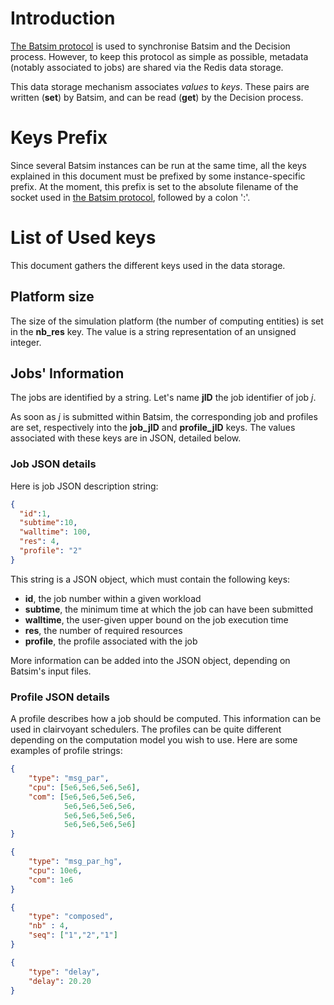 # Introduction #

[The Batsim protocol](proto_description.md) is used to synchronise Batsim and
the Decision process. However, to keep this protocol as simple as possible,
metadata (notably associated to jobs) are shared via the Redis data storage.

This data storage mechanism associates *values* to *keys*.
These pairs are written (**set**) by Batsim, and can be read (**get**) by the
Decision process.


# Keys Prefix #

Since several Batsim instances can be run at the same time, all the keys
explained in this document must be prefixed by some instance-specific prefix.
At the moment, this prefix is set to the absolute filename of the socket used
in [the Batsim protocol](proto_description.md), followed by a colon ':'.


# List of Used keys #

This document gathers the different keys used in the data storage.


## Platform size ##

The size of the simulation platform (the number of computing entities) is set
in the **nb_res** key. The value is a string representation of an unsigned
integer.

## Jobs' Information ##

The jobs are identified by a string.
Let's name **jID** the job identifier of job *j*.

As soon as *j* is submitted within Batsim, the corresponding job and profiles
are set, respectively into the **job_jID** and **profile_jID** keys.
The values associated with these keys are in JSON, detailed below.

### Job JSON details ###
Here is job JSON description string:
``` json
{
  "id":1,
  "subtime":10,
  "walltime": 100,
  "res": 4,
  "profile": "2"
}
```

This string is a JSON object, which must contain the following keys:
- **id**, the job number within a given workload
- **subtime**, the minimum time at which the job can have been submitted
- **walltime**, the user-given upper bound on the job execution time
- **res**, the number of required resources
- **profile**, the profile associated with the job

More information can be added into the JSON object, depending on Batsim's
input files.

### Profile JSON details ###
A profile describes how a job should be computed. This information can be
used in clairvoyant schedulers. The profiles can be quite different depending
on the computation model you wish to use. Here are some examples of profile
strings:

``` json
{
    "type": "msg_par",
    "cpu": [5e6,5e6,5e6,5e6],
    "com": [5e6,5e6,5e6,5e6,
            5e6,5e6,5e6,5e6,
            5e6,5e6,5e6,5e6,
            5e6,5e6,5e6,5e6]
}
```

``` json
{
    "type": "msg_par_hg",
    "cpu": 10e6,
    "com": 1e6
}
```

``` json
{
    "type": "composed",
    "nb" : 4,
    "seq": ["1","2","1"]
}
```

``` json
{
    "type": "delay",
    "delay": 20.20
}
```
